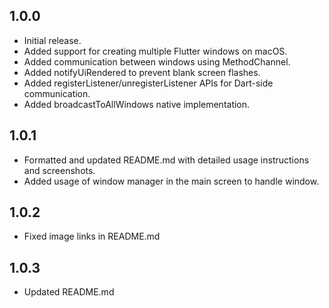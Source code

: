 ## 1.0.0

- Initial release.
- Added support for creating multiple Flutter windows on macOS.
- Added communication between windows using MethodChannel.
- Added notifyUiRendered to prevent blank screen flashes.
- Added registerListener/unregisterListener APIs for Dart-side communication.
- Added broadcastToAllWindows native implementation.


## 1.0.1

- Formatted and updated README.md with detailed usage instructions and screenshots.
- Added usage of window manager in the main screen to handle window.

## 1.0.2
- Fixed image links in README.md

## 1.0.3
- Updated README.md